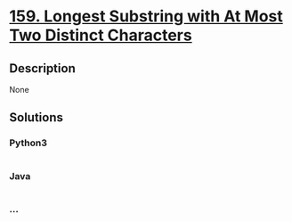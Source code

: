 # [159. Longest Substring with At Most Two Distinct Characters](https://leetcode.com/problems/longest-substring-with-at-most-two-distinct-characters)

## Description
None


## Solutions


### Python3

```python

```

### Java

```java

```

### ...
```

```
